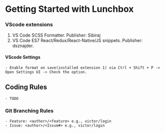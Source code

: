 # Getting Started with Lunchbox 

### VScode extensions
1. VS Code SCSS Formatter. Publisher: Sibiraj
2. VS Code ES7 React/Redux/React-Native/JS snippets. Publisher: dsznajder.

#### VScode Settings
    - Enable format on save(installed extension 1) via Ctrl + Shift + P -> Open Settings UI -> Check the option. 


## Coding Rules
    - TODO

### Git Branching Rules
    - Feature: <author>/<feature> e.g., victor/login
    - Issue: <author>/<Issue#> e.g., victor/login

